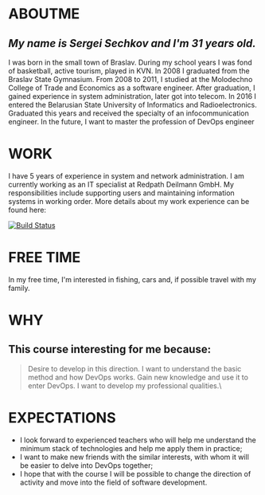 # ABOUTME
## _My name is Sergei Sechkov and I'm 31 years old._ 

  I was born in the small town of Braslav.
During my school years I was fond of basketball, active tourism, played in KVN. In 2008 I graduated from the Braslav State Gymnasium. From 2008 to 2011, I studied at the Molodechno College of Trade and Economics as a software engineer. After graduation, I gained experience in system administration, later got into telecom. In 2016 I entered the Belarusian State University of Informatics and Radioelectronics. Graduated this years and received the specialty of an infocommunication engineer. In the future, I want to master the profession of DevOps engineer

# WORK

  I have 5 years of experience in system and network administration. 
  I am currently working as an IT specialist at Redpath Deilmann GmbH. My responsibilities include supporting users and maintaining information systems in working order. 
More details about my work experience can be found here:

[![Build Status](https://i1.wp.com/bosshunt.ru/wp-content/uploads/2015/10/%D1%81%D0%BA%D0%B0%D1%87%D0%B0%D0%BD%D0%BD%D1%8B%D0%B5-%D1%84%D0%B0%D0%B9%D0%BB%D1%8B.png?w=446&ssl=1
)](https://www.linkedin.com/in/sergei-sechkov55b18919b/)

# FREE TIME
In my free time, I'm interested in fishing, cars and, if possible travel with my family. 


# WHY
## This course interesting for me because:  
  > Desire to develop in this direction. I want to understand the basic method and how DevOps works.
  > Gain new knowledge and use it to enter DevOps.
  > I want to develop my professional qualities.\

# EXPECTATIONS
  - I look forward to experienced teachers who will help me understand the minimum stack of technologies and help me apply them in practice;
  - I want to make new friends with the similar interests, with whom it will be easier to delve into DevOps together;
  - I hope that with the course I will be possible to change the direction of activity and move into the field of software development.






























